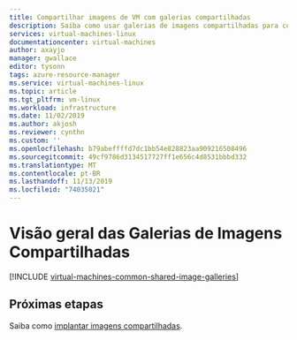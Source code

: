 ```yaml
---
title: Compartilhar imagens de VM com galerias compartilhadas
description: Saiba como usar galerias de imagens compartilhadas para compartilhar imagens de VM na sua organização.
services: virtual-machines-linux
documentationcenter: virtual-machines
author: axayjo
manager: gwallace
editor: tysonn
tags: azure-resource-manager
ms.service: virtual-machines-linux
ms.topic: article
ms.tgt_pltfrm: vm-linux
ms.workload: infrastructure
ms.date: 11/02/2019
ms.author: akjosh
ms.reviewer: cynthn
ms.custom: ''
ms.openlocfilehash: b79abeffffd7dc1bb54e828823aa909216508496
ms.sourcegitcommit: 49cf9786d3134517727ff1e656c4d8531bbbd332
ms.translationtype: MT
ms.contentlocale: pt-BR
ms.lasthandoff: 11/13/2019
ms.locfileid: "74035021"
---
```

# <a name="shared-image-galleries-overview"></a>Visão geral das Galerias de Imagens Compartilhadas

[!INCLUDE [virtual-machines-common-shared-image-galleries](../../../includes/virtual-machines-common-shared-image-galleries.md)]


## <a name="next-steps"></a>Próximas etapas

Saiba como [implantar imagens compartilhadas](shared-images.md).
